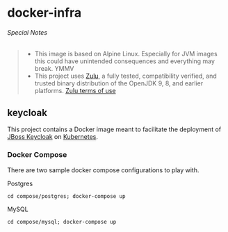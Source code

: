 docker-infra
============

###### Special Notes
> * This image is based on Alpine Linux. Especially for JVM images this could have unintended consequences and everything may break. YMMV
> * This project uses [Zulu](https://www.azul.com/downloads/zulu/), a fully tested, compatibility verified, and trusted binary distribution of the OpenJDK 9, 8, and earlier platforms. [Zulu terms of use](https://www.azul.com/products/zulu-and-zulu-enterprise/zulu-terms-of-use/)

keycloak
--------

This project contains a Docker image meant to facilitate the deployment of
[JBoss Keycloak](https://keycloak.org) on [Kubernetes](http://kubernetes.io/).


### Docker Compose

There are two sample docker compose configurations to play with.

Postgres

    cd compose/postgres; docker-compose up

MySQL

    cd compose/mysql; docker-compose up
